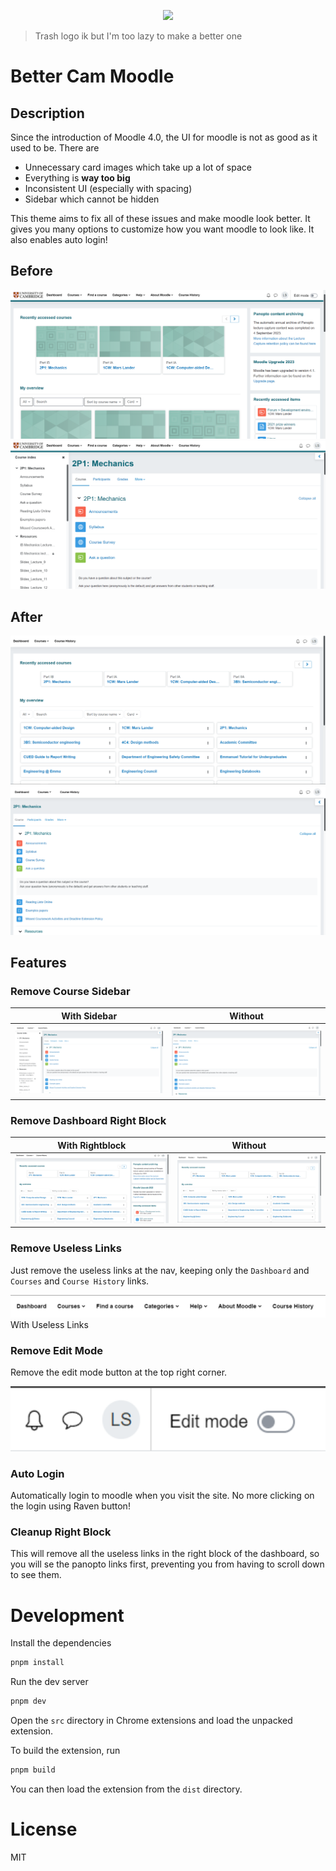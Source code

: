 <p align="center">
  <img src="https://raw.githubusercontent.com/lakeesiv/better-cam-moodle/master/img/logo1.png" width="150" 
  />
</p>

> Trash logo ik but I'm too lazy to make a better one

# Better Cam Moodle

## Description

Since the introduction of Moodle 4.0, the UI for moodle is not as good as it used to be. There are

- Unnecessary card images which take up a lot of space
- Everything is **way too big**
- Inconsistent UI (especially with spacing)
- Sidebar which cannot be hidden

This theme aims to fix all of these issues and make moodle look better. It gives you many options to customize how you want moodle to look like. It also enables auto login!

## Before

![](img/home-before.png)
![](img/course-before.png)

## After

![](img/home-after.png)
![](img/course-after.png)

## Features

### Remove Course Sidebar

|       With Sidebar        |          Without          |
| :-----------------------: | :-----------------------: |
| ![](img/with-sidebar.png) | ![](img/course-after.png) |

### Remove Dashboard Right Block

|        With Rightblock        |         Without         |
| :---------------------------: | :---------------------: |
| ![](img/with-right-block.png) | ![](img/home-after.png) |

### Remove Useless Links

Just remove the useless links at the nav, keeping only the `Dashboard` and `Courses` and `Course History` links.

![Useless Links](img/with-useless-links.png)
With Useless Links

### Remove Edit Mode

Remove the edit mode button at the top right corner.

![Edit Mode](img/with-edit-mode.png)

### Auto Login

Automatically login to moodle when you visit the site. No more clicking on the login using Raven button!

### Cleanup Right Block

This will remove all the useless links in the right block of the dashboard, so you will se the panopto links first, preventing you from having to scroll down to see them.

# Development

Install the dependencies

```bash
pnpm install
```

Run the dev server

```bash
pnpm dev
```

Open the `src` directory in Chrome extensions and load the unpacked extension.

To build the extension, run

```bash
pnpm build
```

You can then load the extension from the `dist` directory.

# License

MIT
